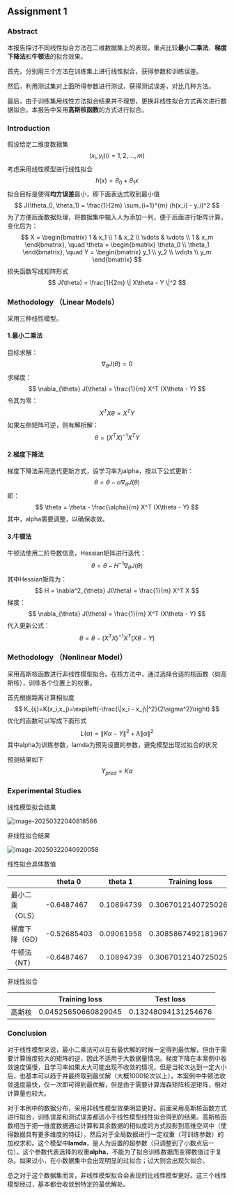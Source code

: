 ## Assignment 1

### Abstract

本报告探讨不同线性拟合方法在二维数据集上的表现，重点比较**最小二乘法**、**梯度下降法**和**牛顿法**的拟合效果。

首先，分别用三个方法在训练集上进行线性拟合，获得参数和训练误差。

然后，利用测试集对上面所得参数进行测试，获得测试误差，对比几种方法。

最后，由于训练集用线性方法拟合结果并不理想，更换非线性拟合方式再次进行数据拟合。本报告中采用**高斯核函数**的方式进行拟合。



### Introduction

假设给定二维度数据集
$$
(x_i, y_i) (i = 1, 2, ..., m)
$$
考虑采用线性模型进行线性拟合
$$
h(x) = \theta_0 + \theta_1 x
$$
拟合目标是使得**均方误差**最小，即下面表达式取到最小值
$$
J(\theta_0, \theta_1) = \frac{1}{2m} \sum_{i=1}^{m} (h(x_i) - y_i)^2
$$
为了方便后面数据处理，将数据集中输入人为添加一列，便于后面进行矩阵计算，变化后为：
$$
X = \begin{bmatrix} 1 & x_1 \\ 1 & x_2 \\ \vdots & \vdots \\ 1 & x_m \end{bmatrix}, \quad \theta = \begin{bmatrix} \theta_0 \\ \theta_1 \end{bmatrix}, \quad Y = \begin{bmatrix} y_1 \\ y_2 \\ \vdots \\ y_m \end{bmatrix}
$$
损失函数写成矩阵形式
$$
J(\theta) = \frac{1}{2m} \| X\theta - Y \|^2
$$


### Methodology （Linear Models）

采用三种线性模型。

#### 1.最小二乘法

目标求解：
$$
\nabla_{\theta} J(\theta) = 0
$$
求梯度：
$$
\nabla_{\theta} J(\theta) = \frac{1}{m} X^T (X\theta - Y)
$$
令其为零：
$$
X^T X \theta = X^T Y
$$
如果左侧矩阵可逆，则有解析解：
$$
\theta = (X^T X)^{-1} X^T Y
$$

#### 2.梯度下降法

梯度下降法采用迭代更新方式，设学习率为alpha，按以下公式更新：
$$
\theta = \theta - \alpha \nabla_{\theta} J(\theta)
$$
即：
$$
\theta = \theta - \frac{\alpha}{m} X^T (X\theta - Y)
$$
其中，alpha需要调整，以确保收敛。

#### 3.牛顿法

牛顿法使用二阶导数信息，Hessian矩阵进行迭代：
$$
\theta = \theta - H^{-1} \nabla_{\theta} J(\theta)
$$
其中Hessian矩阵为：
$$
H = \nabla^2_{\theta} J(\theta) = \frac{1}{m} X^T X
$$
梯度：
$$
\nabla_{\theta} J(\theta) = \frac{1}{m} X^T (X\theta - Y)
$$
代入更新公式：
$$
\theta = \theta - (X^T X)^{-1} X^T (X\theta - Y)
$$


### Methodology （Nonlinear Model）

采用高斯核函数进行非线性模型拟合。在核方法中，通过选择合适的核函数（如高斯核），训练各个位置上的权重。

首先根据距离计算相似度
$$
K_{ij}=K(x_i,x_j)=\exp\left(-\frac{\|x_i - x_j\|^2}{2\sigma^2}\right)
$$
优化的函数可以写成下面形式
$$
L(\alpha)={\|K\alpha−Y\|^2}+λ{\|\alpha\|^2}
$$
其中alpha为训练参数，lamda为预先设置的参数，避免模型出现过拟合的状况

预测结果如下
$$
Y_{pred}=K\alpha
$$


### Experimental Studies

线性模型拟合结果

![image-20250322040818566](C:\Users\zyd\AppData\Roaming\Typora\typora-user-images\image-20250322040818566.png)

非线性拟合结果

![image-20250322040920058](C:\Users\zyd\AppData\Roaming\Typora\typora-user-images\image-20250322040920058.png)

线性拟合具体数值

|                 | theta 0     | theta 1    | Training loss       | Test loss          |
| --------------- | ----------- | ---------- | ------------------- | ------------------ |
| 最小二乘（OLS） | -0.6487467  | 0.10894739 | 0.3067012140725026  | 0.2975216930733648 |
| 梯度下降（GD）  | -0.52685403 | 0.09061958 | 0.30858674921819673 | 0.2967235531976619 |
| 牛顿法（NT）    | -0.6487467  | 0.10894739 | 0.30670121407250256 | 0.2975216930733648 |

非线性拟合

|        | Training loss       | Test loss           |
| ------ | ------------------- | ------------------- |
| 高斯核 | 0.04525650660829045 | 0.13248094131254676 |



### Conclusion

对于线性模型来说，最小二乘法可以在有最优解的时候一定得到最优解，但由于需要计算维度较大的矩阵的逆，因此不适用于大数据量情况。梯度下降在本案例中收敛速度偏慢，且学习率如果太大可能出现不收敛的情况，但是当轮次达到一定大小后，也基本可以趋于并最终取到最优解（大概1000轮次以上）。本案例中牛顿法收敛速度最快，仅一次即可得到最优解，但是由于需要计算海森矩阵核逆矩阵，相对计算量也较大。

对于本例中的数据分布，采用非线性模型效果明显更好。前面采用高斯核函数方式进行拟合，训练误差和测试误差都远小于线性模型线性拟合得到的结果。高斯核函数相当于把一维度数据通过计算和其余数据的相似度的方式投影到高维空间中（使得数据具有更多维度的特征），然后对于全局数据进行一定权重（可训练参数）的加权求和。这个模型中**lamda**，是人为设置的超参数（只调整到了小数点后一位）。这个参数代表选择的权重**alpha**，不能为了拟合训练数据而变得数值过于复杂。如果过小，在小数据集中会出现明显的过拟合；过大则会出现欠拟合。

总之对于这个数据集而言，非线性模型拟合会表现的比线性模型更好。这三个线性模型经过，基本都会收敛到特定的最优解处。